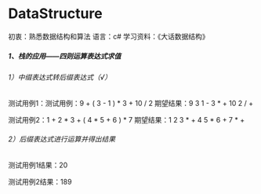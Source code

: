# DataStructure
初衷：熟悉数据结构和算法
语言：c#
学习资料：《大话数据结构》



##### 1、栈的应用——四则运算表达式求值

###### 1）中缀表达式转后缀表达式（√）

测试用例1：测试用例：9 + ( 3 - 1 ) * 3 + 10 / 2 期望结果：9 3 1 - 3 * + 10 2 / +

测试用例2：1 + 2 * 3 + ( 4 * 5 + 6 ) * 7 期望结果：1 2 3 * + 4 5 * 6 + 7 * +

###### 2）后缀表达式进行运算并得出结果

测试用例1结果：20

测试用例2结果：189





